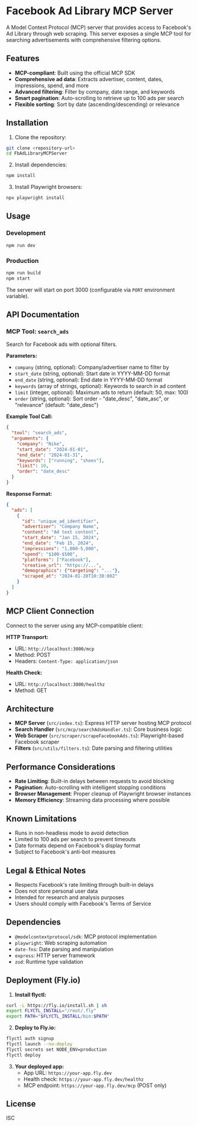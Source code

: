 # Facebook Ad Library MCP Server

A Model Context Protocol (MCP) server that provides access to Facebook's Ad Library through web scraping. This server exposes a single MCP tool for searching advertisements with comprehensive filtering options.

## Features

- **MCP-compliant**: Built using the official MCP SDK
- **Comprehensive ad data**: Extracts advertiser, content, dates, impressions, spend, and more
- **Advanced filtering**: Filter by company, date range, and keywords
- **Smart pagination**: Auto-scrolling to retrieve up to 100 ads per search
- **Flexible sorting**: Sort by date (ascending/descending) or relevance

## Installation

1. Clone the repository:
```bash
git clone <repository-url>
cd FbAdLibraryMCPServer
```

2. Install dependencies:
```bash
npm install
```

3. Install Playwright browsers:
```bash
npx playwright install
```

## Usage

### Development
```bash
npm run dev
```

### Production
```bash
npm run build
npm start
```

The server will start on port 3000 (configurable via `PORT` environment variable).

## API Documentation

### MCP Tool: `search_ads`

Search for Facebook ads with optional filters.

**Parameters:**
- `company` (string, optional): Company/advertiser name to filter by
- `start_date` (string, optional): Start date in YYYY-MM-DD format  
- `end_date` (string, optional): End date in YYYY-MM-DD format
- `keywords` (array of strings, optional): Keywords to search in ad content
- `limit` (integer, optional): Maximum ads to return (default: 50, max: 100)
- `order` (string, optional): Sort order - "date_desc", "date_asc", or "relevance" (default: "date_desc")

**Example Tool Call:**
```json
{
  "tool": "search_ads",
  "arguments": {
    "company": "Nike",
    "start_date": "2024-01-01", 
    "end_date": "2024-01-31",
    "keywords": ["running", "shoes"],
    "limit": 10,
    "order": "date_desc"
  }
}
```

**Response Format:**
```json
{
  "ads": [
    {
      "id": "unique_ad_identifier",
      "advertiser": "Company Name",
      "content": "Ad text content",
      "start_date": "Jan 15, 2024",
      "end_date": "Feb 15, 2024", 
      "impressions": "1,000-5,000",
      "spend": "$100-$500",
      "platforms": ["Facebook"],
      "creative_url": "https://...",
      "demographics": {"targeting": "..."},
      "scraped_at": "2024-01-20T10:30:00Z"
    }
  ]
}
```

## MCP Client Connection

Connect to the server using any MCP-compatible client:

**HTTP Transport:**
- URL: `http://localhost:3000/mcp`
- Method: POST
- Headers: `Content-Type: application/json`

**Health Check:**
- URL: `http://localhost:3000/healthz`
- Method: GET

## Architecture

- **MCP Server** (`src/index.ts`): Express HTTP server hosting MCP protocol
- **Search Handler** (`src/mcp/searchAdsHandler.ts`): Core business logic
- **Web Scraper** (`src/scraper/scrapeFacebookAds.ts`): Playwright-based Facebook scraper
- **Filters** (`src/utils/filters.ts`): Date parsing and filtering utilities

## Performance Considerations

- **Rate Limiting**: Built-in delays between requests to avoid blocking
- **Pagination**: Auto-scrolling with intelligent stopping conditions
- **Browser Management**: Proper cleanup of Playwright browser instances
- **Memory Efficiency**: Streaming data processing where possible

## Known Limitations

- Runs in non-headless mode to avoid detection
- Limited to 100 ads per search to prevent timeouts
- Date formats depend on Facebook's display format
- Subject to Facebook's anti-bot measures

## Legal & Ethical Notes

- Respects Facebook's rate limiting through built-in delays
- Does not store personal user data
- Intended for research and analysis purposes
- Users should comply with Facebook's Terms of Service

## Dependencies

- `@modelcontextprotocol/sdk`: MCP protocol implementation
- `playwright`: Web scraping automation  
- `date-fns`: Date parsing and manipulation
- `express`: HTTP server framework
- `zod`: Runtime type validation

## Deployment (Fly.io)

1. **Install flyctl:**
```bash
curl -L https://fly.io/install.sh | sh
export FLYCTL_INSTALL="/root/.fly"
export PATH="$FLYCTL_INSTALL/bin:$PATH"
```

2. **Deploy to Fly.io:**
```bash
flyctl auth signup
flyctl launch --no-deploy
flyctl secrets set NODE_ENV=production
flyctl deploy
```

3. **Your deployed app:**
   - App URL: `https://your-app.fly.dev`
   - Health check: `https://your-app.fly.dev/healthz`
   - MCP endpoint: `https://your-app.fly.dev/mcp` (POST only)

## License

ISC